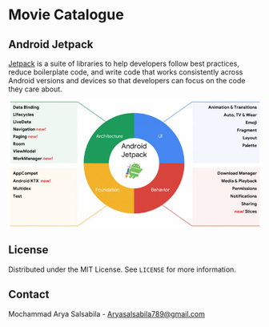 # Movie Catalogue



## Android Jetpack

[Jetpack](https://developer.android.com/jetpack) is a suite of libraries to help developers follow best practices, reduce boilerplate code, and write code that works consistently across Android versions and devices so that developers can focus on the code they care about.

![](androidJetpack.jpeg)

## License

Distributed under the MIT License. See `LICENSE` for more information.

## Contact

Mochammad Arya Salsabila - Aryasalsabila789@gmail.com
